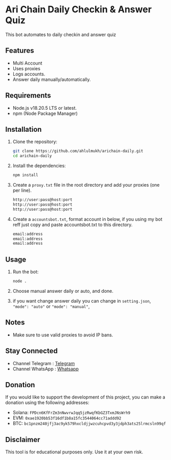 # Ari Chain Daily Checkin & Answer Quiz

This bot automates to daily checkin and answer quiz

## Features

- Multi Account
- Uses proxies
- Logs accounts.
- Answer daily manually/automatically.

## Requirements

- Node.js v18.20.5 LTS or latest.
- npm (Node Package Manager)

## Installation

1.  Clone the repository:

    ```sh
    git clone https://github.com/ahlulmukh/arichain-daily.git
    cd arichain-daily
    ```

2.  Install the dependencies:

    ```sh
    npm install
    ```

3.  Create a `proxy.txt` file in the root directory and add your proxies (one per line).

    ```sh
    http://user:pass@host:port
    http://user:pass@host:port
    http://user:pass@host:port
    ```

4.  Create a `accountsbot.txt`, format account in below, if you using my bot reff just copy and paste accountsbot.txt to this directory.

    ```sh
    email:address
    email:address
    email:address
    ```

## Usage

1. Run the bot:

   ```sh
   node .
   ```

2. Choose manual answer daily or auto, and done.

3. if you want change answer daily you can change in `setting.json`, `"mode": "auto"` or `"mode": "manual"`,

## Notes

- Make sure to use valid proxies to avoid IP bans.

## Stay Connected

- Channel Telegram : [Telegram](https://t.me/elpuqus)
- Channel WhatsApp : [Whatsapp](https://whatsapp.com/channel/0029VavBRhGBqbrEF9vxal1R)

## Donation

If you would like to support the development of this project, you can make a donation using the following addresses:

- Solana: `FPDcn6KfFrZm3nNwvrwJqq5jzRwqfKbGZ3TxmJNsWrh9`
- EVM: `0xae1920bb53f16df1b8a15fc3544064cc71addd92`
- BTC: `bc1pnzm240jfj3ac9yk579hxcldjjwzcuhcpvd3y3jdph3ats25lrmcsln99qf`

## Disclaimer

This tool is for educational purposes only. Use it at your own risk.
